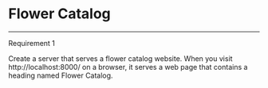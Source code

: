 # Flower Catalog

---

Requirement 1

Create a server that serves a flower catalog website. When you visit http://localhost:8000/ on a browser, it serves a web page that contains a heading named Flower Catalog.
